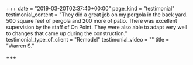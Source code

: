 +++
date = "2019-03-20T02:37:40+00:00"
page_kind = "testimonial"
testimonial_content = "They did a great job on my pergola in the back yard. 500 square feet of pergola and 200 more of patio. There was excellent supervision by the staff of On Point. They were also able to adapt very well to changes that came up during the construction."
testimonial_type_of_client = "Remodel"
testimonial_video = ""
title = "Warren S."

+++
